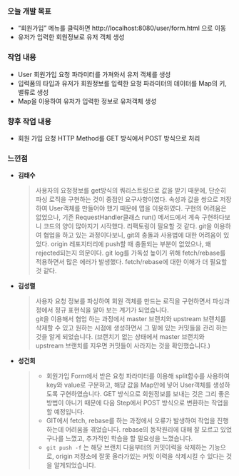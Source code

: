 ### 오늘 개발 목표
* “회원가입” 메뉴를 클릭하면 http://localhost:8080/user/form.html 으로 이동
* 유저가 입력한 회원정보로 유저 객체 생성

### 작업 내용
* User 회원가입 요청 파라미터를 가져와서 유저 객체를 생성
* 입력폼의 타입과 유저가 회원정보를 입력한 요청 파라미터의 데이터를 Map의 키, 밸류로 생성
* Map을 이용하여 유저가 입력한 정보로 유저객체 생성 

### 향후 작업 내용
* 회원 가입 요청 HTTP Method를 GET 방식에서 POST 방식으로 처리

### 느낀점

* **김태수**

    > 사용자의 요청정보를 get방식의 쿼리스트링으로 값을 받기 때문에, 단순히 파싱 로직을 구현하는 것이 중점인 요구사항이였다.
      속성과 값을 쌍으로 저장하여 User객체를 만들어야 했기 때문에 맵을 이용하였다. 구현의 어려움은 없었으나, 기존 
      RequestHandler클래스 run() 메서드에서 계속 구현하다보니 코드의 양이 많아지기 시작했다. 리팩토링이 필요할 것 같다.
      git을 이용하여 협업을 하고 있는 과정이다보니, git의 충돌과 사용법에 대한 어려움이 있었다. origin 레포지터리에 push할 때
      충돌되는 부분이 없었으나, 왜 rejected되는지 의문이다. git log를 가독성 높이기 위해 fetch/rebase를 적용하면서 많은 에러가 발생했다.
      fetch/rebase에 대한 이해가 더 필요할 것 같다.



* **김성렬**

    > 사용자 요청 정보를 파싱하여 회원 객체를 만드는 로직을 구현하면서 파싱과정에서 정규 표현식을 알아 보는 계기가 되었습니다.  
      git을 이용해서 협업 하는 과정에서 master 브랜치와 upstream 브랜치를 삭제할 수 있고 원하는 시점에 생성하면서 그 밑에 있는 커밋들을 관리
      하는 것을 알게 되었습니다. (브랜치기 없는 상태에서 master 브랜치와 upstream 브랜치를 지우면 커밋들이 사라지는 것을 확인했습니다.)



* **성건희**
   
    > * 회원가입 Form에서 받은 요청 파라미터를 이용해 split함수를 사용하여 key와 value로 구분하고, 해당 값을 Map안에 넣어 User객체를 생성하도록 구현하였습니다. GET 방식으로 회원정보를 보내는 것은 그리 좋은 방법이 아니기 때문에 다음 Step에서 POST 방식으로 변환하는 작업을 할 예정입니다.
    > * GIT에서 fetch, rebase를 하는 과정에서 오류가 발생하여 작업을 진행하는데 어려움을 겪었습니다. rebase의 동작원리에 대해 잘 모르고 있었구나를 느꼈고, 추가적인 학습을 할 필요성을 느꼈습니다.
    > * `git push -f` 는 해당 브랜치 다음부터의 커밋이력을 삭제하는 기능으로, origin 저장소에 잘못 올라가있는 커밋 이력을 삭제시킬 수 있다는 것을 알게되었습니다.

